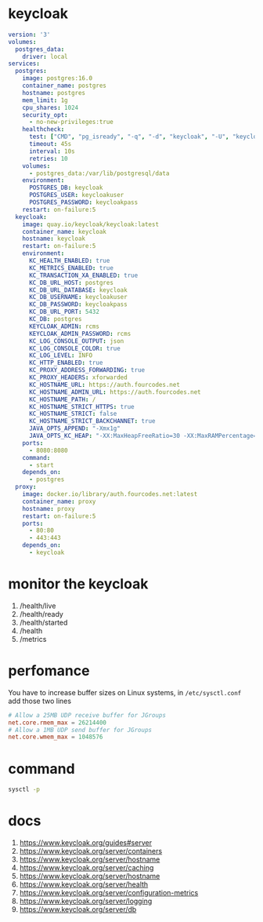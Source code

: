 # keycloak

```yaml
version: '3'
volumes:
  postgres_data:
    driver: local
services:
  postgres:
    image: postgres:16.0
    container_name: postgres
    hostname: postgres
    mem_limit: 1g
    cpu_shares: 1024
    security_opt:
      - no-new-privileges:true
    healthcheck:
      test: ["CMD", "pg_isready", "-q", "-d", "keycloak", "-U", "keycloakuser"]
      timeout: 45s
      interval: 10s
      retries: 10
    volumes:
      - postgres_data:/var/lib/postgresql/data
    environment:
      POSTGRES_DB: keycloak
      POSTGRES_USER: keycloakuser
      POSTGRES_PASSWORD: keycloakpass
    restart: on-failure:5
  keycloak:
    image: quay.io/keycloak/keycloak:latest
    container_name: keycloak
    hostname: keycloak
    restart: on-failure:5
    environment:
      KC_HEALTH_ENABLED: true
      KC_METRICS_ENABLED: true
      KC_TRANSACTION_XA_ENABLED: true
      KC_DB_URL_HOST: postgres
      KC_DB_URL_DATABASE: keycloak
      KC_DB_USERNAME: keycloakuser
      KC_DB_PASSWORD: keycloakpass
      KC_DB_URL_PORT: 5432
      KC_DB: postgres
      KEYCLOAK_ADMIN: rcms
      KEYCLOAK_ADMIN_PASSWORD: rcms
      KC_LOG_CONSOLE_OUTPUT: json
      KC_LOG_CONSOLE_COLOR: true
      KC_LOG_LEVEL: INFO
      KC_HTTP_ENABLED: true
      KC_PROXY_ADDRESS_FORWARDING: true
      KC_PROXY_HEADERS: xforwarded   
      KC_HOSTNAME_URL: https://auth.fourcodes.net
      KC_HOSTNAME_ADMIN_URL: https://auth.fourcodes.net
      KC_HOSTNAME_PATH: /
      KC_HOSTNAME_STRICT_HTTPS: true
      KC_HOSTNAME_STRICT: false
      KC_HOSTNAME_STRICT_BACKCHANNET: true
      JAVA_OPTS_APPEND: "-Xmx1g"
      JAVA_OPTS_KC_HEAP: "-XX:MaxHeapFreeRatio=30 -XX:MaxRAMPercentage=65"
    ports:
      - 8080:8080
    command:
      - start
    depends_on:
      - postgres
  proxy:
    image: docker.io/library/auth.fourcodes.net:latest
    container_name: proxy
    hostname: proxy
    restart: on-failure:5
    ports:
      - 80:80
      - 443:443
    depends_on:
      - keycloak
```

# monitor the keycloak



1. /health/live
2. /health/ready
3. /health/started
4. /health
5. /metrics


# perfomance

You have to increase buffer sizes on Linux systems, in `/etc/sysctl.conf` add those two lines

```conf
# Allow a 25MB UDP receive buffer for JGroups
net.core.rmem_max = 26214400
# Allow a 1MB UDP send buffer for JGroups
net.core.wmem_max = 1048576
```
# command

```cmd
sysctl -p
```
# docs

1. https://www.keycloak.org/guides#server
2. https://www.keycloak.org/server/containers
3. https://www.keycloak.org/server/hostname
4. https://www.keycloak.org/server/caching
5. https://www.keycloak.org/server/hostname
6. https://www.keycloak.org/server/health
7. https://www.keycloak.org/server/configuration-metrics
8. https://www.keycloak.org/server/logging
9. https://www.keycloak.org/server/db
